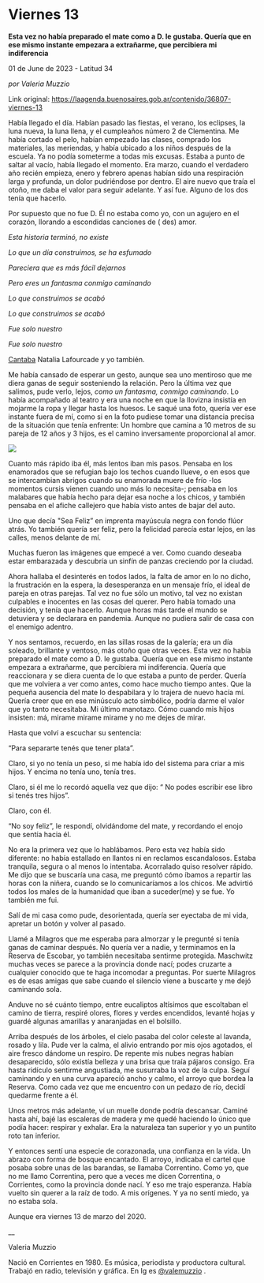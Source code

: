 # Viernes 13

**Esta vez no había preparado el mate como a D. le gustaba. Quería que en ese mismo instante empezara a extrañarme, que percibiera mi indiferencia**

01 de June de 2023 - Latitud 34

_por Valeria Muzzio_

Link original: https://laagenda.buenosaires.gob.ar/contenido/36807-viernes-13



Había llegado el día. Habían pasado las fiestas, el verano, los eclipses, la luna nueva, la luna llena, y el cumpleaños número 2 de Clementina. Me había cortado el pelo, habían empezado las clases, comprado los materiales, las meriendas, y había ubicado a los niños después de la escuela. Ya no podía someterme a todas mis excusas. Estaba a punto de saltar al vacío, había llegado el momento. Era marzo, cuando el verdadero año recién empieza, enero y febrero apenas habían sido una respiración larga y profunda, un dolor pudriéndose por dentro. El aire nuevo que traía el otoño, me daba el valor para seguir adelante. Y así fue. Alguno de los dos tenía que hacerlo.




Por supuesto que no fue D. Él no estaba como yo, con un agujero en el corazón, llorando a escondidas canciones de ( des) amor.




*Esta historia terminó, no existe*




*Lo que un día construimos, se ha esfumado*




*Pareciera que es más fácil dejarnos*




*Pero eres un fantasma conmigo caminando*




*Lo que construimos se acabó*




*Lo que construimos se acabó*




*Fue solo nuestro*




*Fue solo nuestro*




[Cantaba](https://www.youtube.com/watch?v=dntgsqKjQ0Y) Natalia Lafourcade y yo también.




Me había cansado de esperar un gesto, aunque sea uno mentiroso que me diera ganas de seguir sosteniendo la relación. Pero la última vez que salimos, pude verlo, lejos, *como un fantasma, conmigo caminando*. Lo había acompañado al teatro y era una noche en que la llovizna insistía en mojarme la ropa y llegar hasta los huesos. Le saqué una foto, quería ver ese instante fuera de mí, como si en la foto pudiese tomar una distancia precisa de la situación que tenía enfrente: Un hombre que camina a 10 metros de su pareja de 12 años y 3 hijos, es el camino inversamente proporcional al amor.




![](https://cdn.feater.me/files/images/1261947/f0d6fbc3-4c2f-46fa-9904-59c77ecb32a9.png)




Cuanto más rápido iba él, más lentos iban mis pasos. Pensaba en los enamorados que se refugian bajo los techos cuando llueve, o en esos que se intercambian abrigos cuando su enamorada muere de frío -los momentos cursis vienen cuando uno más lo necesita-; pensaba en los malabares que había hecho para dejar esa noche a los chicos, y también pensaba en el afiche callejero que había visto antes de bajar del auto.




Uno que decía "Sea Feliz” en imprenta mayúscula negra con fondo flúor atrás. Yo también quería ser feliz, pero la felicidad parecía estar lejos, en las calles, menos delante de mí.




Muchas fueron las imágenes que empecé a ver. Como cuando deseaba estar embarazada y descubría un sinfín de panzas creciendo por la ciudad.




Ahora hallaba el desinterés en todos lados, la falta de amor en lo no dicho, la frustración en la espera, la desesperanza en un mensaje frío, el ideal de pareja en otras parejas. Tal vez no fue sólo un motivo, tal vez no existan culpables e inocentes en las cosas del querer. Pero había tomado una decisión, y tenía que hacerlo. Aunque horas más tarde el mundo se detuviera y se declarara en pandemia. Aunque no pudiera salir de casa con el enemigo adentro.




Y nos sentamos, recuerdo, en las sillas rosas de la galería; era un día soleado, brillante y ventoso, más otoño que otras veces. Esta vez no había preparado el mate como a D. le gustaba. Quería que en ese mismo instante empezara a extrañarme, que percibiera mi indiferencia. Quería que reaccionara y se diera cuenta de lo que estaba a punto de perder. Quería que me volviera a ver como antes, como hace mucho tiempo antes. Que la pequeña ausencia del mate lo despabilara y lo trajera de nuevo hacía mí. Quería creer que en ese minúsculo acto simbólico, podría darme el valor que yo tanto necesitaba. Mi último manotazo. Cómo cuando mis hijos insisten: má, mirame mirame mirame y no me dejes de mirar.




Hasta que volví a escuchar su sentencia:




“Para separarte tenés que tener plata”.




Claro, si yo no tenía un peso, si me había ido del sistema para criar a mis hijos. Y encima no tenía uno, tenía tres.




Claro, si él me lo recordó aquella vez que dijo: “ No podes escribir ese libro si tenés tres hijos”.




Claro, con él.




“No soy feliz”, le respondí, olvidándome del mate, y recordando el enojo que sentía hacia él.




No era la primera vez que lo hablábamos. Pero esta vez había sido diferente: no había estallado en llantos ni en reclamos escandalosos. Estaba tranquila, segura o al menos lo intentaba. Acorralado quiso resolver rápido. Me dijo que se buscaría una casa, me preguntó cómo íbamos a repartir las horas con la niñera, cuando se lo comunicaríamos a los chicos. Me advirtió todos los males de la humanidad que iban a suceder(me) y se fue. Yo también me fui.




Salí de mi casa como pude, desorientada, quería ser eyectaba de mi vida, apretar un botón y volver al pasado.




Llamé a Milagros que me esperaba para almorzar y le pregunté si tenía ganas de caminar después. No quería ver a nadie, y terminamos en la Reserva de Escobar, yo también necesitaba sentirme protegida. Maschwitz muchas veces se parece a la provincia donde nací; podes cruzarte a cualquier conocido que te haga incomodar a preguntas. Por suerte Milagros es de esas amigas que sabe cuando el silencio viene a buscarte y me dejó caminando sola.




Anduve no sé cuánto tiempo, entre eucaliptos altísimos que escoltaban el camino de tierra, respiré olores, flores y verdes encendidos, levanté hojas y guardé algunas amarillas y anaranjadas en el bolsillo.




Arriba después de los árboles, el cielo pasaba del color celeste al lavanda, rosado y lila. Pude ver la calma, el alivio entrando por mis ojos agotados, el aire fresco dándome un respiro. De repente mis nubes negras habían desaparecido, sólo existía belleza y una brisa que traía pájaros consigo. Era hasta ridículo sentirme angustiada, me susurraba la voz de la culpa. Seguí caminando y en una curva apareció ancho y calmo, el arroyo que bordea la Reserva. Como cada vez que me encuentro con un pedazo de río, decidí quedarme frente a él.




Unos metros más adelante, ví un muelle donde podría descansar. Caminé hasta ahí, bajé las escaleras de madera y me quedé haciendo lo único que podía hacer: respirar y exhalar. Era la naturaleza tan superior y yo un puntito roto tan inferior.




Y entonces sentí una especie de corazonada, una confianza en la vida. Un abrazo con forma de bosque encantado. El arroyo, indicaba el cartel que posaba sobre unas de las barandas, se llamaba Correntino. Como yo, que no me llamo Correntina, pero que a veces me dicen Correntina, o Corrientes, como la provincia donde nací. Y eso me trajo esperanza. Había vuelto sin querer a la raíz de todo. A mis orígenes. Y ya no sentí miedo, ya no estaba sola.




Aunque era viernes 13 de marzo del 2020.




\_\_




Valeria Muzzio




Nació en Corrientes en 1980. Es música, periodista y productora cultural. Trabajó en radio, televisión y gráfica. En Ig es [@valemuzzio](https://www.instagram.com/valemuzzio/?hl=es) .



